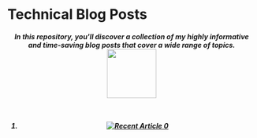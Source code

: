 <h1>Technical Blog Posts</h1>

<h5><center>In this repository, you'll discover a collection of my highly informative and time-saving blog posts that cover a wide range of topics.</center</h5>

<br>
  
<div id="header" align="center">
  <img src="https://media.giphy.com/media/M9gbBd9nbDrOTu1Mqx/giphy.gif" width="100"/>
</div>

<br>
<br>

<ol>
 <li>
 <a target="_blank" href="https://github-readme-medium-recent-article.vercel.app/medium/@kbpoovanna/0"><img src="https://github-readme-medium-recent-article.vercel.app/medium/@kbpoovanna/0" alt="Recent Article 0">
  </li>
 </ol>








